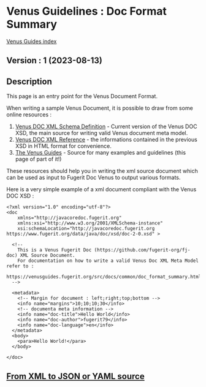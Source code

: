 # Venus Guidelines : Doc Format Summary 

[Venus Guides index](../../../README.md)

## Version : 1 (2023-08-13)

## Description

This page is an entry point for the Venus Document Format.

When writing a sample Venus Document, it is possible to draw from some online resources :
1. [Venus DOC XML Schema Definition](https://www.fugerit.org/data/java/doc/xsd/doc-2-0.xsd) - Current version of the Venus DOC XSD, the main source for writing valid Venus document meta model.
2. [Venus DOC XML Reference](https://venusdocs.fugerit.org/fj-doc-base/src/main/docs/doc_xsd_config_ref.html) - the informations contained in the previous XSD in HTML format for convenience.
3. [The Venus Guides](https://venusguides.fugerit.org/) - Source for many examples and guidelines (this page of part of it!)

These resources should help you in writing the xml source document which can be used as input to Fugerit Doc Venus to output various formats.

Here is a very simple example of a xml document compliant with the Venus DOC XSD : 

```
<?xml version="1.0" encoding="utf-8"?>
<doc
	xmlns="http://javacoredoc.fugerit.org"
	xmlns:xsi="http://www.w3.org/2001/XMLSchema-instance"
    xsi:schemaLocation="http://javacoredoc.fugerit.org https://www.fugerit.org/data/java/doc/xsd/doc-2-0.xsd" > 

  <!--
  	This is a Venus Fugerit Doc (https://github.com/fugerit-org/fj-doc) XML Source Document.
  	For documentation on how to write a valid Venus Doc XML Meta Model refer to : 
  	https://venusguides.fugerit.org/src/docs/common/doc_format_summary.html
  -->

  <metadata>
	<!-- Margin for document : left;right;top;bottom -->
	<info name="margins">10;10;10;30</info>  
	<!-- documenta meta information -->
	<info name="doc-title">Hello World</info>
	<info name="doc-author">fugerit79</info>
	<info name="doc-language">en</info>
  </metadata>
  <body>
	<para>Hello World!</para>
  </body>

</doc>
```

## [From XML to JSON or YAML source](doc_from_xml_to_json_or_yaml.md)
